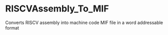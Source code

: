 # RISCVAssembly_To_MIF

Converts RISCV assembly into machine code MIF file in a word addressable format